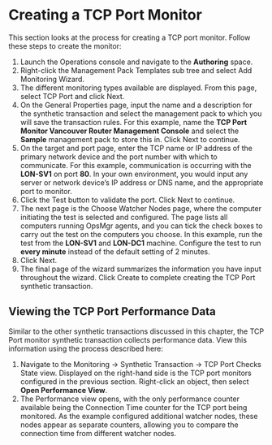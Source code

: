 # Creating a TCP Port Monitor
This section looks at the process for creating a TCP port monitor. Follow these steps to create the monitor:
1. Launch the Operations console and navigate to the **Authoring** space.
1. Right-click the Management Pack Templates sub tree and select Add Monitoring Wizard.
1. The different monitoring types available are displayed. From this page, select TCP Port and click Next.
1. On the General Properties page, input the name and a description for the synthetic transaction and select the management pack to which you will save the transaction rules. For this example, name the **TCP Port Monitor Vancouver Router Management Console** and select the **Sample** management pack to store this in. Click Next to continue. 
1. On the target and port page, enter the TCP name or IP address of the primary network device and the port number with which to communicate. For this example, communication is occurring with the **LON-SV1** on port **80**. In your own environment, you would input any server or network device’s IP address or DNS name, and the appropriate port to monitor.
1. Click the Test button to validate the port. Click Next to continue.
1. The next page is the Choose Watcher Nodes page, where the computer initiating the test is selected and configured. The page lists all computers running OpsMgr agents, and you can tick the check boxes to carry out the test on the computers you choose. In this example, run the test from the **LON-SV1** and **LON-DC1** machine. Configure the test to run **every minute** instead of the default setting of 2 minutes. 
1. Click Next.
1. The final page of the wizard summarizes the information you have input throughout the wizard. Click Create to complete creating the TCP Port synthetic transaction.

## Viewing the TCP Port Performance Data
Similar to the other synthetic transactions discussed in this chapter, the TCP Port monitor synthetic transaction collects performance data. View this information using the process described here:
1. Navigate to the Monitoring -> Synthetic Transaction -> TCP Port Checks State view. Displayed on the right-hand side is the TCP port monitors configured in the previous section. Right-click an object, then select **Open Performance View**.
1. The Performance view opens, with the only performance counter available being the Connection Time counter for the TCP port being monitored. As the example configured additional watcher nodes, these nodes appear as separate counters, allowing you to compare the connection time from different watcher nodes.
